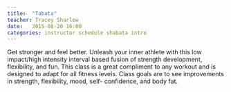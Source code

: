 ```yaml
---
title:  "Tabata"
teacher: Tracey Sharlow
date:   2015-08-20 16:00
categories: instructor schedule shabata intro
---
```

Get stronger and feel better. Unleash your inner athlete with this low impact/high intensity interval based fusion of strength development, flexibility, and fun. This class is a great compliment to any workout and is designed to adapt for all fitness levels. Class goals are to see improvements in strength, flexibility, mood, self- confidence, and body fat.